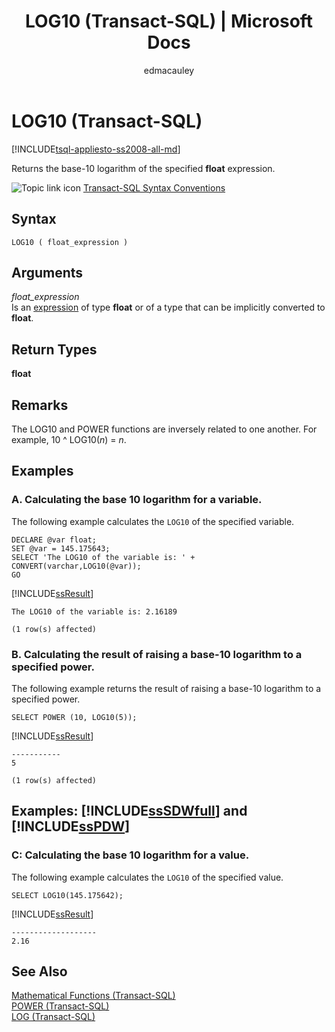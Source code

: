 ﻿---
title: "LOG10 (Transact-SQL) | Microsoft Docs"
ms.custom: ""
ms.date: "03/06/2017"
ms.prod: sql
ms.prod_service: "database-engine, sql-database, sql-data-warehouse, pdw"
ms.reviewer: ""
ms.suite: "sql"
ms.technology: t-sql
ms.tgt_pltfrm: ""
ms.topic: "language-reference"
f1_keywords: 
  - "LOG10"
  - "LOG10_TSQL"
dev_langs: 
  - "TSQL"
helpviewer_keywords: 
  - "float expressions"
  - "LOG10 function"
  - "base-10 logarithms"
  - "logarithm of expression"
ms.assetid: 1eb7fb34-1937-4a39-a936-f5c0c7c7e06f
caps.latest.revision: 23
author: edmacauley
ms.author: edmaca
manager: craigg
monikerRange: ">= aps-pdw-2016 || = azuresqldb-current || = azure-sqldw-latest || >= sql-server-2016 || = sqlallproducts-allversions"
---
# LOG10 (Transact-SQL)
[!INCLUDE[tsql-appliesto-ss2008-all-md](../../includes/tsql-appliesto-ss2008-all-md.md)]

  Returns the base-10 logarithm of the specified **float** expression.  
  
 ![Topic link icon](../../database-engine/configure-windows/media/topic-link.gif "Topic link icon") [Transact-SQL Syntax Conventions](../../t-sql/language-elements/transact-sql-syntax-conventions-transact-sql.md)  
  
## Syntax  
  
```  
LOG10 ( float_expression )  
```  
  
## Arguments  
 *float_expression*  
 Is an [expression](../../t-sql/language-elements/expressions-transact-sql.md) of type **float** or of a type that can be implicitly converted to **float**.  
  
## Return Types  
 **float**  
  
## Remarks  
 The LOG10 and POWER functions are inversely related to one another. For example, 10 ^ LOG10(*n*) = *n*.  
  
## Examples  
  
### A. Calculating the base 10 logarithm for a variable.  
 The following example calculates the `LOG10` of the specified variable.  
  
```  
DECLARE @var float;  
SET @var = 145.175643;  
SELECT 'The LOG10 of the variable is: ' + CONVERT(varchar,LOG10(@var));  
GO  
```  
  
 [!INCLUDE[ssResult](../../includes/ssresult-md.md)]  
  
```  
The LOG10 of the variable is: 2.16189      
  
(1 row(s) affected)  
```  
  
### B. Calculating the result of raising a base-10 logarithm to a specified power.  
 The following example returns the result of raising a base-10 logarithm to a specified power.  
  
```  
SELECT POWER (10, LOG10(5));   
```  
  
 [!INCLUDE[ssResult](../../includes/ssresult-md.md)]  
  
```  
-----------  
5  
  
(1 row(s) affected)  
```  
  
## Examples: [!INCLUDE[ssSDWfull](../../includes/sssdwfull-md.md)] and [!INCLUDE[ssPDW](../../includes/sspdw-md.md)]  
  
### C: Calculating the base 10 logarithm for a value.  
 The following example calculates the `LOG10` of the specified value.  
  
```  
SELECT LOG10(145.175642);  
```  
  
 [!INCLUDE[ssResult](../../includes/ssresult-md.md)]  
  
 ```
-------------------  
2.16
```  
  
## See Also  
 [Mathematical Functions &#40;Transact-SQL&#41;](../../t-sql/functions/mathematical-functions-transact-sql.md)   
 [POWER &#40;Transact-SQL&#41;](../../t-sql/functions/power-transact-sql.md)   
 [LOG &#40;Transact-SQL&#41;](../../t-sql/functions/log-transact-sql.md)  
  
  

